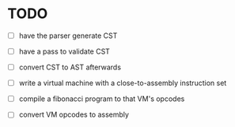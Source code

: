 # TODO

- [ ] have the parser generate CST

- [ ] have a pass to validate CST

- [ ] convert CST to AST afterwards

- [ ] write a virtual machine with a close-to-assembly instruction set

- [ ] compile a fibonacci program to that VM's opcodes

- [ ] convert VM opcodes to assembly
